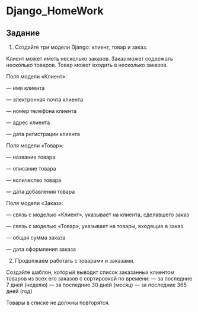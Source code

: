 # Django_HomeWork
## Задание
1. Создайте три модели Django: клиент, товар и заказ.

Клиент может иметь несколько заказов. Заказ может содержать несколько товаров. Товар может входить в несколько заказов.

Поля модели «Клиент»:

— имя клиента

— электронная почта клиента

— номер телефона клиента

— адрес клиента

— дата регистрации клиента


Поля модели «Товар»:

— название товара

— описание товара

— количество товара

— дата добавления товара


Поля модели «Заказ»:

— связь с моделью «Клиент», указывает на клиента, сделавшего заказ

— связь с моделью «Товар», указывает на товары, входящие в заказ

— общая сумма заказа

— дата оформления заказа


2. Продолжаем работать с товарами и заказами.

Создайте шаблон, который выводит список заказанных клиентом товаров из всех его заказов с сортировкой по времени:
— за последние 7 дней (неделю)
— за последние 30 дней (месяц)
— за последние 365 дней (год)

Товары в списке не должны повторятся.